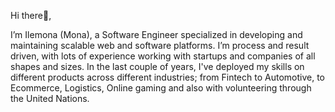 Hi there👋,

I’m Ilemona (Mona), a Software Engineer specialized in developing and maintaining scalable web and software platforms. I’m process and result driven, with lots of experience working with startups and companies of all shapes and sizes. In the last couple of years, I've deployed my skills on different products across different industries; from Fintech to Automotive, to Ecommerce, Logistics, Online gaming and also with volunteering through the United Nations.
